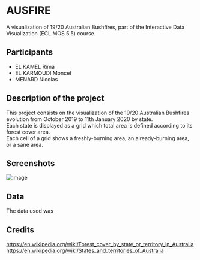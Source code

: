 # AUSFIRE

A visualization of 19/20 Australian Bushfires, part of the Interactive Data Visualization (ECL MOS 5.5) course.

## Participants

* EL KAMEL Rima
* EL KARMOUDI Moncef
* MENARD Nicolas

## Description of the project

This project consists on the visualization of the 19/20 Australian Bushfires evolution from October 2019 to 11th January 2020 by state.  
Each state is displayed as a grid which total area is defined according to its forest cover area.  
Each cell of a grid shows a freshly-burning area, an already-burning area, or a sane area.

## Screenshots

![image](https://melkarmo.github.io/AUSFIRE/images/screenshot.png)

## Data

The data used was 

## Credits

https://en.wikipedia.org/wiki/Forest_cover_by_state_or_territory_in_Australia
https://en.wikipedia.org/wiki/States_and_territories_of_Australia
